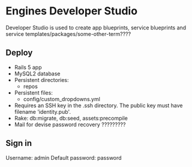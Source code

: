 Engines Developer Studio
===

Developer Studio is used to create app blueprints, service blueprints and service templates/packages/some-other-term????


Deploy
---
- Rails 5 app
- MySQL2 database
- Persistent directories:
  - repos
- Persistent files:
  - config/custom_dropdowns.yml
- Requires an SSH key in the .ssh directory. The public key must have filename 'identity.pub'.
- Rake: db:migrate, db:seed, assets:precompile
- Mail for devise password recovery ?????????

Sign in
---
Username: admin
Default password: password
